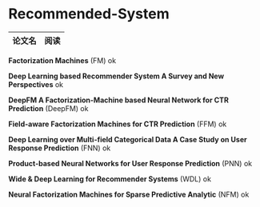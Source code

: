 # Recommended-System #

|论文名|阅读|
|---|---|

**Factorization Machines** (FM) ok

**Deep Learning based Recommender System A Survey and New Perspectives** ok

**DeepFM A Factorization-Machine based Neural Network for CTR Prediction** (DeepFM) ok

**Field-aware Factorization Machines for CTR Prediction** (FFM) ok

**Deep Learning over Multi-field Categorical Data A Case Study on User Response Prediction** (FNN) ok

**Product-based Neural Networks for User Response Prediction** (PNN) ok

**Wide & Deep Learning for Recommender Systems** (WDL) ok

**Neural Factorization Machines for Sparse Predictive Analytic** (NFM) ok